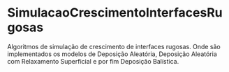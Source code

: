 # SimulacaoCrescimentoInterfacesRugosas
Algoritmos de simulação de crescimento de interfaces rugosas. Onde são implementados os modelos de Deposição Aleatória, Deposição Aleatória com Relaxamento Superficial e por fim Deposição Balística.
